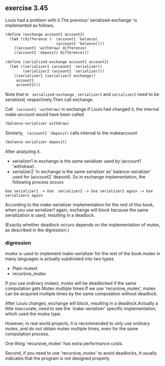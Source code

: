 ## exercise 3.45

Louis had a problem with it.The previous' serialized-exchange 'is implemented as follows.

``` Scheme
(define (exchange account1 account2)
  (let ((difference (- (account1 'balance)
                       (account2 'balance))))
    ((account1 'withdraw) difference)
    ((account2 'deposit) difference)))
    
(define (serialized-exchange account1 account2)
  (let ((serializer1 (account1 'serializer))
        (serializer2 (account2 'serializer)))
    ((serializer1 (serializer2 exchange))
     account1
     account2)))
```

Note that in ` serialized-exchange` , ` serializer1 ` and ` serializer2 ` need to be serialized, respectively.Then call exchange.

Call ` (account1 'withdraw)`  in exchange.If Louis had changed it, the internal make-account would have been called

``` Scheme
(balance-serializer withdraw)
```

Similarly, ` (account2 'deposit)`  calls internal to the makeaccount

``` Scheme
(balance-serializer deposit)
```

After analyzing it.
* serializer1 in exchange is the same serializer used by (account1 'withdraw) .
* serializer2 'in exchange is the same serializer as' balance-serializer' used for (account2 'deposit).
So in exchange implementation, the following process occurs

```
Use serializer1 -> Use  serializer2 -> Use serializer1 again -> Use serializer2 again
```

According to the make-serializer implementation for the rest of this book, when you use serializer1 again, exchange will block because the same serialization is used, resulting in a deadlock.

(Exactly whether deadlock occurs depends on the implementation of mutex, as described in the digression.)

### digression

mutex is used to implement make-serializer for the rest of the book.mutex in many languages is actually subdivided into two types

* Plain mutext
* recursive_mutex

If you use ordinary mutext, mutex will be deadlocked if the same computation gets Mutex multiple times.If we use 'recursive_mutex', mutex can be acquired multiple times by the same computation without deadlock.

After Louis changes, exchange will block, resulting in a deadlock.Actually a little inaccurate, need to see the 'make-serializer' specific implementation, which used the mutex type.

However, in real world projects, it is recommended to only use ordinary mutex, and do not obtain mutex multiple times, even for the same computation process.

One thing 'recursive_mutex' has extra performance costs.

Second, if you need to use 'recursive_mutex' to avoid deadlocks, it usually indicates that the program is not designed properly.
